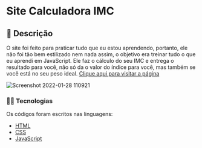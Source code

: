 # Site Calculadora IMC

## 📑 Descrição
O site foi feito para praticar tudo que eu estou aprendendo, portanto, ele não foi tão bem estilizado nem nada assim, o objetivo era treinar tudo o que eu aprendi em JavaScript. Ele faz o cálculo do seu IMC e entrega o resultado para você, não só da o valor do índice para você, mas também se você está no seu peso ideal.
[Clique aqui para visitar a página](https://calculos-imc.netlify.app)

![Screenshot 2022-01-28 110921](https://user-images.githubusercontent.com/89041502/151561130-50f06cd7-3349-4cd7-a831-ab523f26d41c.png)

### 👨‍💻 Tecnologias
Os códigos foram escritos nas linguagens:

- [HTML](https://developer.mozilla.org/pt-BR/docs/Web/HTML)
- [CSS](https://developer.mozilla.org/pt-BR/docs/Web/CSS)
- [JavaScript](https://www.javascript.com/)

